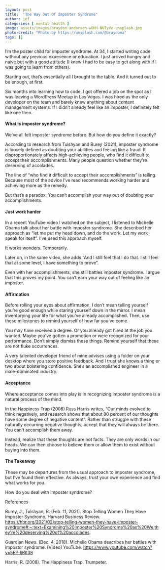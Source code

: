 ```yaml
---
layout: post
title:  "The Way Out Of Imposter Syndrome"
author: jef
categories: [ mental health ]
image: assets/images/braydon-anderson-wOHH-NUTvVc-unsplash.jpg
photo-credit: "Photo by https://unsplash.com/@braydona"
tags: []
---
```


I’m the poster child for imposter syndrome. At 34, I started writing code without any previous experience or education. I just arrived hungry and naive but with a good attitude (I knew I had to be easy to get along with if I was going to learn from others). 

Starting out, that’s essentially all I brought to the table. And it turned out to be enough, at first.

Six months into learning how to code, I got offered a job on the spot as I was leaving a WordPress Meetup in Las Vegas. I was hired as the only developer on the team and barely knew anything about content management systems. If I didn’t already feel like an imposter, I definitely felt like one then.

#### What is imposter syndrome?

We’ve all felt imposter syndrome before. But how do you define it exactly?

According to research from Tulshyan and Burey (2021), imposter syndrome is loosely defined as doubting your abilities and feeling like a fraud. It disproportionately affects high-achieving people, who find it difficult to accept their accomplishments. Many people question whether they’re deserving of accolades.

The line of “who find it difficult to accept their accomplishments” is telling. Because most of the advice I’ve read recommends working harder and achieving more as the remedy. 

But that’s a paradox. You can’t accomplish your way out of doubting your accomplishments. 

#### Just work harder

In a recent YouTube video I watched on the subject, I listened to Michelle Obama talk about her battle with imposter syndrome. She described her approach as “let me put my head down, and do the work. Let my work speak for itself”. I’ve used this approach myself. 

It works wonders. Temporarily.

Later on, in the same video, she adds “And I still feel that I do that. I still feel that at some level, I have something to prove”. 

Even with her accomplishments, she still battles imposter syndrome. I argue that this proves my point. You can’t earn your way out of feeling like an imposter.  

#### Affirmation

Before rolling your eyes about affirmation, I don’t mean telling yourself you’re good enough while staring yourself down in the mirror. I mean inventorying your life for what you’ve already accomplished. Then, use these milestones to remind yourself of how far you’ve come. 

You may have received a degree. Or you already got hired at the job you wanted. Maybe you’ve gotten a promotion or were recognized for your performance. Don’t simply dismiss these things. Remind yourself that these are not fluke occurrences.

A very talented developer friend of mine advises using a folder on your desktop where you store positive feedback. And I trust she knows a thing or two about bolstering confidence. She’s an accomplished engineer in a male-dominated industry.

#### Acceptance

Where acceptance comes into play is in recognizing imposter syndrome is a natural process of the mind. 

In the Happiness Trap (2008) Russ Harris writes, “Our minds evolved to think negatively, and research shows that about 80 percent of our thoughts have some degree of negative content”. Rather than struggle with these naturally occurring negative thoughts, accept that they will always be there. You can’t accomplish them away.

Instead, realize that these thoughts are not facts. They are only words in our heads. We can then choose to believe them or allow them to exist without buying into them.

#### The Takeaway

These may be departures from the usual approach to imposter syndrome, but I’ve found them effective. As always, trust your own experience and find what works for you.

How do you deal with imposter syndrome?

References

Burey, J., Tulshyan, R. (Feb. 11, 2021). Stop Telling Women They Have Imposter Syndrome. Harvard Business Review. https://hbr.org/2021/02/stop-telling-women-they-have-imposter-syndrome#:~:text=Examining%20Imposter%20Syndrome%20as%20We,they're%20deserving%20of%20accolades.

Guardian News. (Dec. 4, 2018). Michelle Obama describes her battles with impostor syndrome. [Video] YouTube. https://www.youtube.com/watch?v=5EP-ljBlf38

Harris, R. (2008). The Happiness Trap. Trumpeter.